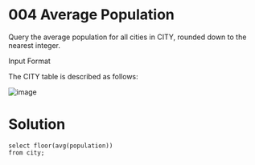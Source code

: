 # 004 Average Population

Query the average population for all cities in CITY, rounded down to the nearest integer.

Input Format

The CITY table is described as follows: 

![image](https://github.com/anaswick/my_portfolio/assets/24541471/ed71fc27-b871-4d77-b2cc-1618f84bd2f8)

# Solution
```
select floor(avg(population))
from city;
```
